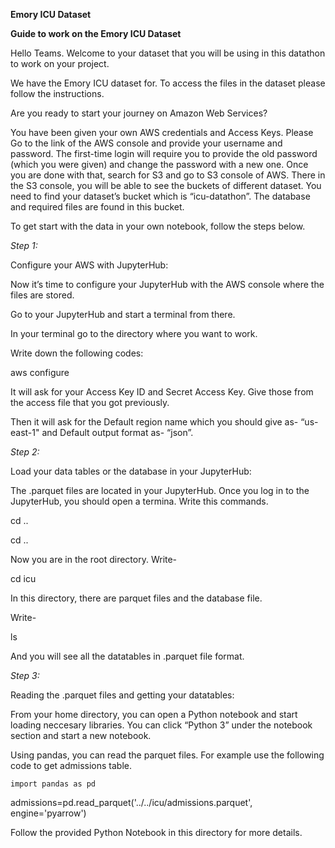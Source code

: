 **Emory ICU Dataset** 

****Guide to work on the Emory ICU Dataset****

 

Hello Teams. Welcome to your dataset that you will be using in this datathon to work on your project. 

We have the Emory ICU dataset for. To access the files in the dataset please follow the instructions. 

 

Are you ready to start your journey on Amazon Web Services? 

You have been given your own AWS credentials and Access Keys. Please Go to the link of the AWS console and provide your username and password. The first-time login will require you to provide the old password (which you were given) and change the password with a new one. Once you are done with that, search for S3 and go to S3 console of AWS. There in the S3 console, you will be able to see the buckets of different dataset. You need to find your dataset’s bucket which is “icu-datathon”. The database and required files are found in this bucket.  

 

To get start with the data in your own notebook, follow the steps below. 

 

*Step 1:* 

Configure your AWS with JupyterHub: 

Now it’s time to configure your JupyterHub with the AWS console where the files are stored. 

Go to your JupyterHub and start a terminal from there.  

In your terminal go to the directory where you want to work. 

Write down the following codes:  

aws configure 

It will ask for your Access Key ID and Secret Access Key. Give those from the access file that you got previously. 

Then it will ask for the Default region name which you should give as- “us-east-1" and Default output format as- “json”. 

*Step 2:* 

Load your data tables or the database in your JupyterHub: 

The .parquet files are located in your JupyterHub. Once you log in to the JupyterHub, you should open a termina. Write this commands. 

cd .. 

cd .. 

Now you are in the root directory. Write- 

cd icu 

In this directory, there are parquet files and the database file. 

Write- 

ls 

And you will see all the datatables in .parquet file format. 

*Step 3:* 

Reading the .parquet files and getting your datatables: 

From your home directory, you can open a Python notebook and start loading neccesary libraries. You can click “Python 3” under the notebook section and start a new notebook. 

Using pandas, you can read the parquet files. For example use the following code to get admissions table. 

	import pandas as pd 

admissions=pd.read_parquet('../../icu/admissions.parquet', engine='pyarrow') 

Follow the provided Python Notebook in this directory for more details. 

